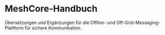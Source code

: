 # MeshCore-Handbuch
Übersetzungen und Ergänzungen für die Offline- und Off-Grid-Messaging-Plattform für sichere Kommunikation.
